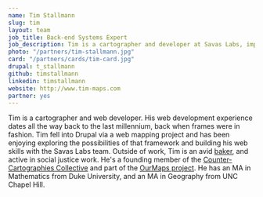 ```yaml
---
name: Tim Stallmann
slug: tim
layout: team
job_title: Back-end Systems Expert
job_description: Tim is a cartographer and developer at Savas Labs, implementing complex web applications for our clients.
photo: "/partners/tim-stallmann.jpg"
card: "/partners/cards/tim-card.jpg"
drupal: t_stallmann
github: timstallmann
linkedin: timstallmann
website: http://www.tim-maps.com   
partner: yes
---
```

Tim is a cartographer and web developer. His web development experience dates all the way back to the last millennium, back when frames were in fashion. Tim fell into Drupal via a web mapping project and has been enjoying exploring the possibilities of that framework and building his web skills with the Savas Labs team. Outside of work, Tim is an avid <a href="http://cakeyear.tumblr.com">baker</a>, and active in social justice work. He's a founding member of the <a href="http://www.countercartographies.org">Counter-Cartographies Collective</a> and part of the <a href="http://www.ourmaps.net">OurMaps project</a>. He has an MA in Mathematics from Duke University, and an MA in Geography from UNC Chapel Hill.
